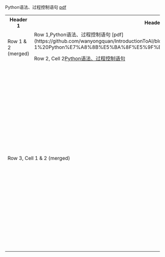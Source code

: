 Python语法、过程控制语句 [pdf](https://github.com/wanyongquan/IntroductionToAI/blob/main/slides/lecture02/lec02-1%20Python%E7%A8%8B%E5%BA%8F%E5%9F%BA%E7%A1%80%E8%AF%AD%E6%B3%95.pdf)

<table>
  <tr>
    <th>Header 1</th>
    <th>Header 2</th>
    <th>Header 3</th>
  </tr>
  <tr>
    <td rowspan="2">Row 1 & 2 (merged)</td>
    <td>Row 1,Python语法、过程控制语句 [pdf](https://github.com/wanyongquan/IntroductionToAI/blob/main/slides/lecture02/lec02-1%20Python%E7%A8%8B%E5%BA%8F%E5%9F%BA%E7%A1%80%E8%AF%AD%E6%B3%95.pdf)</td>
    <td>Row 1, Cell 3</td>
  </tr>
  <tr>
    <td>Row 2, Cell 2<a href="https://github.com/wanyongquan/IntroductionToAI/blob/main/slides/lecture02/lec02-1%20Python%E7%A8%8B%E5%BA%8F%E5%9F%BA%E7%A1%80%E8%AF%AD%E6%B3%95.pdf">Python语法、过程控制语句</a>
</td>
    <td>Row 2, Cell 3</td>
  </tr>
  <tr>
    <td colspan="2">Row 3, Cell 1 & 2 (merged)</td>
    <td> <embed src="path/to/your-file.pdf" type="application/pdf" width="100%" height="600px" /></td>
  </tr>
</table>

